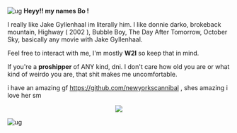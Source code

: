 ![ug](https://files.catbox.moe/6ralv9.png)
**Heyy!! my names Bo !**

I really like Jake Gyllenhaal im literally him. I like donnie darko, brokeback mountain, Highway ( 2002 ), Bubble Boy, The Day After Tomorrow, October Sky, basically any movie with Jake Gyllenhaal.

Feel free to interact with me, I'm mostly **W2I** so keep that in mind.

If you're a **proshipper** of ANY kind, dni. I don't care how old you are or what kind of weirdo you are, that shit makes me uncomfortable.

i have an amazing gf https://github.com/newyorkscannibal , shes amazing i love her sm
<p align="center">
  <img src="https://i.pinimg.com/736x/13/5f/de/135fde70e39a0da0cde01fd77dff8bf6.jpg" />
</p>

![ug](https://files.catbox.moe/w9qkji.png)







